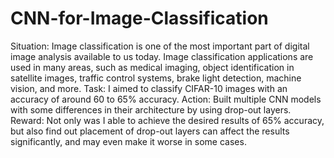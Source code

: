 # CNN-for-Image-Classification
Situation: Image classification is one of the most important part of digital image analysis available to us today. Image classification applications are used in many areas, such as medical imaging, object identification in satellite images, traffic control systems, brake light detection, machine vision, and more. Task: I aimed to classify CIFAR-10 images with an accuracy of around 60 to 65% accuracy. Action: Built multiple CNN models with some differences in their architecture by using drop-out layers. Reward: Not only was I able to achieve the desired results of 65% accuracy, but also find out placement of drop-out layers can affect the results significantly, and may even make it worse in some cases.
